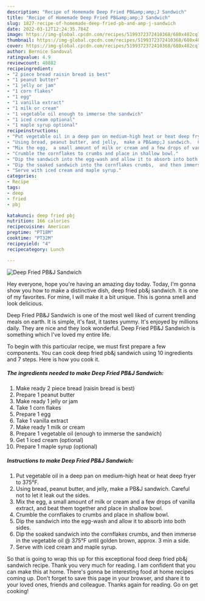 ```yaml
---
description: "Recipe of Homemade Deep Fried PB&amp;amp;J Sandwich"
title: "Recipe of Homemade Deep Fried PB&amp;amp;J Sandwich"
slug: 1827-recipe-of-homemade-deep-fried-pb-and-amp-j-sandwich
date: 2022-03-12T12:24:35.784Z
image: https://img-global.cpcdn.com/recipes/5199372372410368/680x482cq70/deep-fried-pbj-sandwich-recipe-main-photo.jpg
thumbnail: https://img-global.cpcdn.com/recipes/5199372372410368/680x482cq70/deep-fried-pbj-sandwich-recipe-main-photo.jpg
cover: https://img-global.cpcdn.com/recipes/5199372372410368/680x482cq70/deep-fried-pbj-sandwich-recipe-main-photo.jpg
author: Bernice Sandoval
ratingvalue: 4.9
reviewcount: 40882
recipeingredient:
- "2 piece bread raisin bread is best"
- "1 peanut butter"
- "1 jelly or jam"
- "1 corn flakes"
- "1 egg"
- "1 vanilla extract"
- "1 milk or cream"
- "1 vegetable oil enough to immerse the sandwich"
- "1 iced cream optional"
- "1 maple syrup optional"
recipeinstructions:
- "Put vegetable oil in a deep pan on medium-high heat or heat deep fryer to 375°F."
- "Using bread, peanut butter, and jelly,  make a PB&amp;J sandwich.  Careful not to let it leak out the sides."
- "Mix the egg,  a small amount of milk or cream and a few drops of vanilla extract,  and beat them together and place in shallow bowl."
- "Crumble the cornflakes to crumbs and place in shallow bowl."
- "Dip the sandwich into the egg-wash and allow it to absorb into both sides."
- "Dip the soaked sandwich into the cornflakes crumbs,  and then immerse in the vegetable oil @ 375°F until golden brown,  approx.  3 min a side."
- "Serve with iced cream and maple syrup."
categories:
- Recipe
tags:
- deep
- fried
- pbj

katakunci: deep fried pbj 
nutrition: 166 calories
recipecuisine: American
preptime: "PT18M"
cooktime: "PT32M"
recipeyield: "4"
recipecategory: Lunch

---
```



![Deep Fried PB&amp;J Sandwich](https://img-global.cpcdn.com/recipes/5199372372410368/680x482cq70/deep-fried-pbj-sandwich-recipe-main-photo.jpg)

Hey everyone, hope you're having an amazing day today. Today, I'm gonna show you how to make a distinctive dish, deep fried pb&amp;j sandwich. It is one of my favorites. For mine, I will make it a bit unique. This is gonna smell and look delicious.



Deep Fried PB&amp;J Sandwich is one of the most well liked of current trending meals on earth. It is simple, it's fast, it tastes yummy. It's enjoyed by millions daily. They are nice and they look wonderful. Deep Fried PB&amp;J Sandwich is something which I've loved my entire life.


To begin with this particular recipe, we must first prepare a few components. You can cook deep fried pb&amp;j sandwich using 10 ingredients and 7 steps. Here is how you cook it.

<!--inarticleads1-->

##### The ingredients needed to make Deep Fried PB&amp;J Sandwich:

1. Make ready 2 piece bread (raisin bread is best)
1. Prepare 1 peanut butter
1. Make ready 1 jelly or jam
1. Take 1 corn flakes
1. Prepare 1 egg
1. Take 1 vanilla extract
1. Make ready 1 milk or cream
1. Prepare 1 vegetable oil (enough to immerse the sandwich)
1. Get 1 iced cream (optional)
1. Prepare 1 maple syrup (optional)




<!--inarticleads2-->

##### Instructions to make Deep Fried PB&amp;J Sandwich:

1. Put vegetable oil in a deep pan on medium-high heat or heat deep fryer to 375°F.
1. Using bread, peanut butter, and jelly,  make a PB&amp;J sandwich.  Careful not to let it leak out the sides.
1. Mix the egg,  a small amount of milk or cream and a few drops of vanilla extract,  and beat them together and place in shallow bowl.
1. Crumble the cornflakes to crumbs and place in shallow bowl.
1. Dip the sandwich into the egg-wash and allow it to absorb into both sides.
1. Dip the soaked sandwich into the cornflakes crumbs,  and then immerse in the vegetable oil @ 375°F until golden brown,  approx.  3 min a side.
1. Serve with iced cream and maple syrup.




So that is going to wrap this up for this exceptional food deep fried pb&amp;j sandwich recipe. Thank you very much for reading. I am confident that you can make this at home. There's gonna be interesting food at home recipes coming up. Don't forget to save this page in your browser, and share it to your loved ones, friends and colleague. Thanks again for reading. Go on get cooking!
